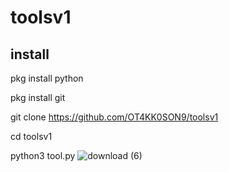 # toolsv1
## install
pkg install python


pkg install git

git clone https://github.com/OT4KK0SON9/toolsv1


cd toolsv1


python3 tool.py
![download (6)](https://github.com/OT4KK0SON9/toolsv1/assets/160365589/438647f7-0766-4889-910a-cc81fea3cae3)
